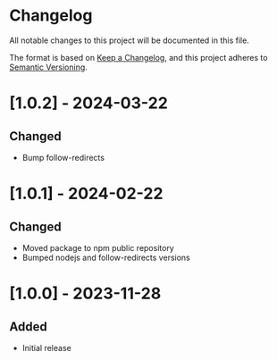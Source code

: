 # Changelog

All notable changes to this project will be documented in this file.

The format is based on [Keep a Changelog](https://keepachangelog.com/en/1.0.0/), and this project adheres to [Semantic Versioning](https://semver.org/spec/v2.0.0.html).

# [1.0.2] - 2024-03-22
## Changed
- Bump follow-redirects

# [1.0.1] - 2024-02-22
## Changed
- Moved package to npm public repository
- Bumped nodejs and follow-redirects versions

# [1.0.0] - 2023-11-28
## Added
- Initial release
